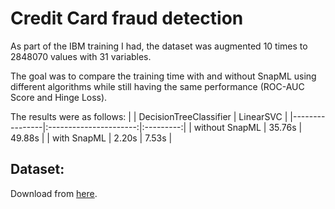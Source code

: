 # Credit Card fraud detection
As part of the IBM training I had, the dataset was augmented 10 times to 2848070 values with 31 variables.

The goal was to compare the training time with and without SnapML using different algorithms while still having the same performance (ROC-AUC Score and Hinge Loss).

The results were as follows:
|                | DecisionTreeClassifier | LinearSVC |
|----------------|:----------------------:|:---------:|
| without SnapML |         35.76s         |   49.88s  |
| with SnapML    |          2.20s         |   7.53s   |

## Dataset:
Download from [here](https://www.kaggle.com/datasets/mlg-ulb/creditcardfraud/data).
